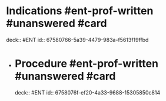 # Indications #ent-prof-written #unanswered #card
deck:: #ENT
id:: 67580766-5a39-4479-983a-f5613f19ffbd
- # Procedure #ent-prof-written #unanswered #card
  deck:: #ENT
  id:: 6758076f-ef20-4a33-9688-15305850c814